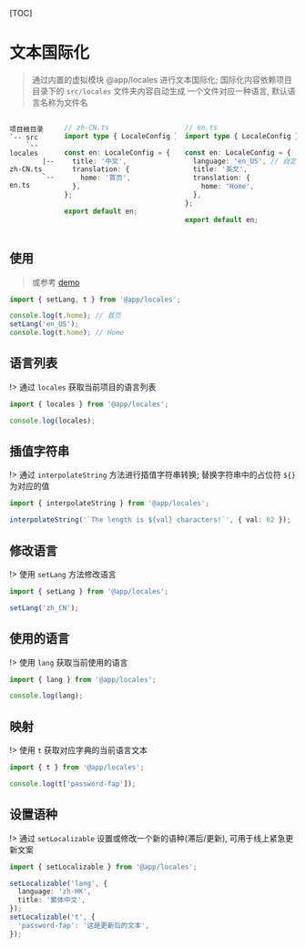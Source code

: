 [TOC]

# 文本国际化

> 通过内置的虚拟模块 @app/locales 进行文本国际化;
> 国际化内容依赖项目目录下的 `src/locales` 文件夹内容自动生成
> 一个文件对应一种语言, 默认语言名称为文件名

<div style="display:flex;gap: 16px;">

<div>

```treeview
项目根目录
`-- src
    `-- locales
        |-- zh-CN.ts
        `-- en.ts
```

</div>

```ts
// zh-CN.ts
import type { LocaleConfig } from '@app/locales';

const en: LocaleConfig = {
  title: '中文',
  translation: {
    home: '首页',
  },
};

export default en;
```

```ts
// en.ts
import type { LocaleConfig } from '@app/locales';

const en: LocaleConfig = {
  language: 'en_US', // 自定义语言名称
  title: '英文',
  translation: {
    home: 'Home',
  },
};

export default en;
```

</div>

## 使用

> 或参考 [demo](https://github.com/monako97/demo-micro-app-solid)

```ts
import { setLang, t } from '@app/locales';

console.log(t.home); // 首页
setLang('en_US');
console.log(t.home); // Home
```

## 语言列表

!> 通过 `locales` 获取当前项目的语言列表

```ts
import { locales } from '@app/locales';

console.log(locales);
```

## 插值字符串

!> 通过 `interpolateString` 方法进行插值字符串转换; 替换字符串中的占位符 `${}` 为对应的值

```ts
import { interpolateString } from '@app/locales';

interpolateString('`The length is ${val} characters!`', { val: 62 });
```

## 修改语言

!> 使用 `setLang` 方法修改语言

```ts
import { setLang } from '@app/locales';

setLang('zh_CN');
```

## 使用的语言

!> 使用 `lang` 获取当前使用的语言

```ts
import { lang } from '@app/locales';

console.log(lang);
```

## 映射

!> 使用 `t` 获取对应字典的当前语言文本

```ts
import { t } from '@app/locales';

console.log(t['password-fap']);
```

## 设置语种

!> 通过 `setLocalizable` 设置或修改一个新的语种(滞后/更新), 可用于线上紧急更新文案

```ts
import { setLocalizable } from '@app/locales';

setLocalizable('lang', {
  language: 'zh-HK',
  title: '繁体中文',
});
setLocalizable('t', {
  'password-fap': '这是更新后的文本',
});
```
